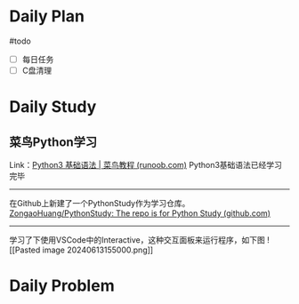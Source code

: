 # Daily Plan
#todo
- [ ] 每日任务
- [ ] C盘清理
# Daily Study
## 菜鸟Python学习
Link：[Python3 基础语法 | 菜鸟教程 (runoob.com)](https://www.runoob.com/python3/python3-basic-syntax.html)
Python3基础语法已经学习完毕

---

在Github上新建了一个PythonStudy作为学习仓库。
[ZongaoHuang/PythonStudy: The repo is for Python Study (github.com)](https://github.com/ZongaoHuang/PythonStudy)

---
学习了下使用VSCode中的Interactive，这种交互面板来运行程序，如下图
![[Pasted image 20240613155000.png]]


# Daily Problem